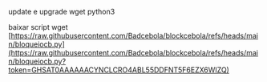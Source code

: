 
update e upgrade 
wget
python3 

baixar script wget [https://raw.githubusercontent.com/Badcebola/blockcebola/refs/heads/main/bloqueiocb.py](https://raw.githubusercontent.com/Badcebola/blockcebola/refs/heads/main/bloqueiocb.py?token=GHSAT0AAAAAACYNCLCRO4ABL55DDFNT5F6EZX6WIZQ)
